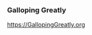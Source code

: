 <h3>Galloping Greatly</h3>
<a target="_blank" href="https://GallopingGreatly.org/">https://GallopingGreatly.org</a>
